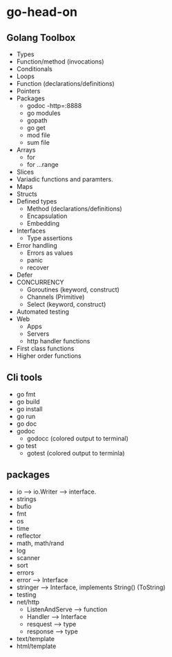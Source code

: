 # go-head-on

## Golang Toolbox
- Types
- Function/method (invocations)
- Conditionals
- Loops
- Function (declarations/definitions)
- Pointers
- Packages
    - godoc -http=:8888
    - go modules
    - gopath
    - go get
    - mod file
    - sum file
- Arrays
    - for
    - for ...range
- Slices
- Variadic functions and paramters.
- Maps
- Structs
- Defined types
    - Method (declarations/definitions)
    - Encapsulation
    - Embedding
- Interfaces
    - Type assertions
- Error handling
    - Errors as values
    - panic
    - recover
- Defer
- CONCURRENCY
    - Goroutines (keyword, construct)
    - Channels (Primitive)
    - Select (keyword, construct)
- Automated testing
- Web 
    - Apps
    - Servers
    - http handler functions
- First class functions
- Higher order functions


## Cli tools
- go fmt
- go build
- go install
- go run
- go doc
- godoc
    - godocc (colored output to terminal)
- go test
    - gotest (colored output to terminla)
## packages
- io --> io.Writer --> interface.
- strings
- bufio
- fmt
- os
- time
- reflector
- math, math/rand
- log
- scanner
- sort
- errors
- error --> Interface
- stringer --> Interface, implements String() (ToString)
- testing
- net/http
    - ListenAndServe --> function
    - Handler --> Interface
    - resquest --> type
    - response --> type
- text/template
- html/template

